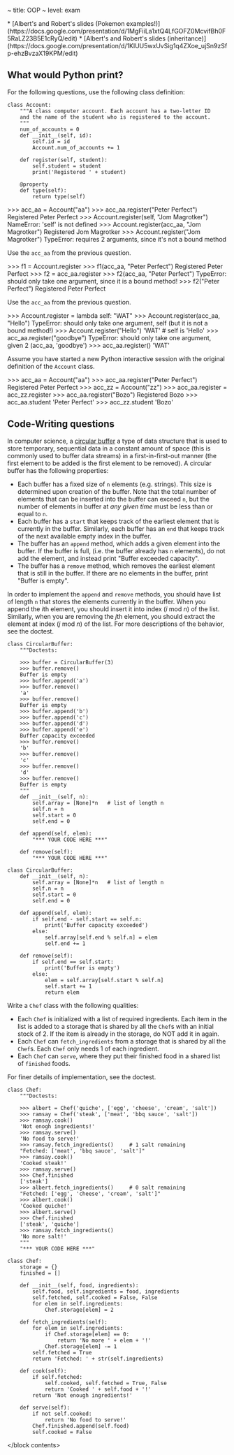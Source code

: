 ~ title: OOP
~ level: exam

<block references>
* [Albert's and Robert's slides (Pokemon
  examples!)](https://docs.google.com/presentation/d/1MgFiiLa1xtQ4LfGOFZ0McvifBh0F5RaLZ23B5E1cRyQ/edit)
* [Albert's and Robert's slides (inheritance)](https://docs.google.com/presentation/d/1KlUU5wxUvSig1q4ZXoe_ujSn9zSfp-ehzBvzaX19KPM/edit)
</block references>

<block notes>
</block notes>

<block contents>

What would Python print?
------------------------

For the following questions, use the following class definition:

    class Account:
        """A class computer account. Each account has a two-letter ID
        and the name of the student who is registered to the account.
        """
        num_of_accounts = 0
        def __init__(self, id):
            self.id = id
            Account.num_of_accounts += 1

        def register(self, student):
            self.student = student
            print('Registered ' + student)

        @property
        def type(self):
            return type(self)

<question>

<prompt>
    >>> acc_aa = Account("aa")
    >>> acc_aa.register("Peter Perfect")
    Registered Peter Perfect
    >>> Account.register(self, "Jom Magrotker")
    NameError: 'self' is not defined
    >>> Account.register(acc_aa, "Jom Magrotker")
    Registered Jom Magrotker
    >>> Account.register("Jom Magrotker")
    TypeError: requires 2 arguments, since it's not a bound method
</prompt>

<question>

Use the `acc_aa` from the previous question.

<prompt>
    >>> f1 = Account.register
    >>> f1(acc_aa, "Peter Perfect")
    Registered Peter Perfect
    >>> f2 = acc_aa.register
    >>> f2(acc_aa, "Peter Perfect")
    TypeError: should only take one argument, since it is a bound method!
    >>> f2("Peter Perfect")
    Registered Peter Perfect
</prompt>

<question>

Use the `acc_aa` from the previous question.

<prompt>
    >>> Account.register = lambda self: "WAT"
    >>> Account.register(acc_aa, "Hello")
    TypeError: should only take one argument, self (but it is not a bound method!)
    >>> Account.register("Hello")
    'WAT' # self is 'Hello'
    >>> acc_aa.register("goodbye")
    TypeError: should only take one argument, given 2 (acc_aa, 'goodbye')
    >>> acc_aa.register()
    'WAT'
</prompt>

<question>

Assume you have started a new Python interactive session with the
original definition of the `Account` class.

<prompt>
    >>> acc_aa = Account("aa")
    >>> acc_aa.register("Peter Perfect")
    Registered Peter Perfect
    >>> acc_zz = Account("zz")
    >>> acc_aa.register = acc_zz.register
    >>> acc_aa.register("Bozo")
    Registered Bozo
    >>> acc_aa.student
    'Peter Perfect'
    >>> acc_zz.student
    'Bozo'
</prompt>

Code-Writing questions
----------------------

<question>

In computer science, a [circular buffer](http://en.wikipedia.org/wiki/Circular_buffer)
a type of data structure that is used to store temporary, sequential
data in a constant amount of space (this is commonly used to buffer
data streams) in a first-in-first-out manner (the first element to be
added is the first element to be removed). A circular buffer has the
following properties:

* Each buffer has a fixed size of `n` elements (e.g. strings). This
  size is determined upon creation of the buffer. Note that the total
  number of elements that can be inserted into the buffer can exceed
  `n`, but the number of elements in buffer at *any given time* must
  be less than or equal to `n`.
* Each buffer has a `start` that keeps track of the earliest element
  that is currently in the buffer.  Similarly, each buffer has an `end`
  that keeps track of the next available empty index in the buffer.
* The buffer has an `append` method, which adds a given element into the
  buffer. If the buffer is full, (i.e. the buffer already has `n`
  elements), do not add the element, and instead print "Buffer exceeded
  capacity".
* The buffer has a `remove` method, which removes the earliest element
  that is still in the buffer. If there are no elements in the buffer,
  print "Buffer is empty".

In order to implement the `append` and `remove` methods, you should
have list of length `n` that stores the elements currently in the
buffer. When you append the *i*th element, you should insert it into
index (*i* mod *n*) of the list. Similarly, when you are removing the
*j*th element, you should extract the element at index (*j* mod *n*) of
the list. For more descriptions of the behavior, see the doctest.

    class CircularBuffer:
        """Doctests:

        >>> buffer = CircularBuffer(3)
        >>> buffer.remove()
        Buffer is empty
        >>> buffer.append('a')
        >>> buffer.remove()
        'a'
        >>> buffer.remove()
        Buffer is empty
        >>> buffer.append('b')
        >>> buffer.append('c')
        >>> buffer.append('d')
        >>> buffer.append('e')
        Buffer capacity exceeded
        >>> buffer.remove()
        'b'
        >>> buffer.remove()
        'c'
        >>> buffer.remove()
        'd'
        >>> buffer.remove()
        Buffer is empty
        """
        def __init__(self, n):
            self.array = [None]*n   # list of length n
            self.n = n
            self.start = 0
            self.end = 0

        def append(self, elem):
            "*** YOUR CODE HERE ***"

        def remove(self):
            "*** YOUR CODE HERE ***"

<solution>

    class CircularBuffer:
        def __init__(self, n):
            self.array = [None]*n   # list of length n
            self.n = n
            self.start = 0
            self.end = 0

        def append(self, elem):
            if self.end - self.start == self.n:
                print('Buffer capacity exceeded')
            else:
                self.array[self.end % self.n] = elem
                self.end += 1

        def remove(self):
            if self.end == self.start:
                print('Buffer is empty')
            else:
                elem = self.array[self.start % self.n]
                self.start += 1
                return elem

</solution>

<question>

Write a `Chef` class with the following qualities:

* Each `Chef` is initialized with a list of required ingredients. Each
  item in the list is added to a storage that is shared by all the
  `Chef`s with an initial stock of 2. If the item is already in the
  storage, do NOT add it in again.
* Each `Chef` can `fetch_ingredients` from a storage that is shared by
  all the `Chef`s. Each `Chef` only needs 1 of each ingredient.
* Each `Chef` can `serve`, where they put their finished food in a
  shared list of `finished` foods.

For finer details of implementation, see the doctest.

    class Chef:
        """Doctests:

        >>> albert = Chef('quiche', ['egg', 'cheese', 'cream', 'salt'])
        >>> ramsay = Chef('steak', ['meat', 'bbq sauce', 'salt'])
        >>> ramsay.cook()
        'Not enogh ingredients!'
        >>> ramsay.serve()
        'No food to serve!'
        >>> ramsay.fetch_ingredients()     # 1 salt remaining
        "Fetched: ['meat', 'bbq sauce', 'salt']"
        >>> ramsay.cook()
        'Cooked steak!'
        >>> ramsay.serve()
        >>> Chef.finished
        ['steak']
        >>> albert.fetch_ingredients()     # 0 salt remaining
        "Fetched: ['egg', 'cheese', 'cream', 'salt']"
        >>> albert.cook()
        'Cooked quiche!'
        >>> albert.serve()
        >>> Chef.finished
        ['steak', 'quiche']
        >>> ramsay.fetch_ingredients()
        'No more salt!'
        """
        "*** YOUR CODE HERE ***"

<solution>

    class Chef:
        storage = {}
        finished = []

        def __init__(self, food, ingredients):
            self.food, self.ingredients = food, ingredients
            self.fetched, self.cooked = False, False
            for elem in self.ingredients:
                Chef.storage[elem] = 2

        def fetch_ingredients(self):
            for elem in self.ingredients:
                if Chef.storage[elem] == 0:
                    return 'No more ' + elem + '!'
                Chef.storage[elem] -= 1
            self.fetched = True
            return 'Fetched: ' + str(self.ingredients)

        def cook(self):
            if self.fetched:
                self.cooked, self.fetched = True, False
                return 'Cooked ' + self.food + '!'
            return 'Not enough ingredients!'

        def serve(self):
            if not self.cooked:
                return 'No food to serve!'
            Chef.finished.append(self.food)
            self.cooked = False

</solution>

</block contents>
